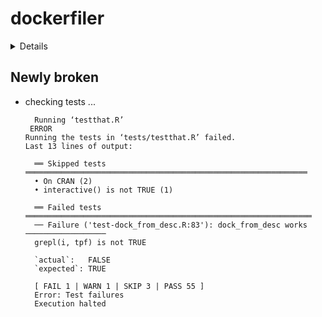 # dockerfiler

<details>

* Version: 0.2.1
* GitHub: https://github.com/ThinkR-open/dockerfiler
* Source code: https://github.com/cran/dockerfiler
* Date/Publication: 2023-01-18 08:40:15 UTC
* Number of recursive dependencies: 71

Run `revdep_details(, "dockerfiler")` for more info

</details>

## Newly broken

*   checking tests ...
    ```
      Running ‘testthat.R’
     ERROR
    Running the tests in ‘tests/testthat.R’ failed.
    Last 13 lines of output:
      
      ══ Skipped tests ═══════════════════════════════════════════════════════════════
      • On CRAN (2)
      • interactive() is not TRUE (1)
      
      ══ Failed tests ════════════════════════════════════════════════════════════════
      ── Failure ('test-dock_from_desc.R:83'): dock_from_desc works ──────────────────
      grepl(i, tpf) is not TRUE
      
      `actual`:   FALSE
      `expected`: TRUE 
      
      [ FAIL 1 | WARN 1 | SKIP 3 | PASS 55 ]
      Error: Test failures
      Execution halted
    ```

